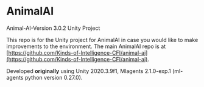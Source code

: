# AnimalAI

Animal-AI-Version 3.0.2 Unity Project

This repo is for the Unity project for AnimalAI in case you would like to make improvements to the environment. The main AnimalAI repo is at [https://github.com/Kinds-of-Intelligence-CFI/animal-ai](https://github.com/Kinds-of-Intelligence-CFI/animal-ai).

Developed **originally** using Unity 2020.3.9f1, Mlagents 2.1.0-exp.1 (ml-agents python version 0.27.0).
